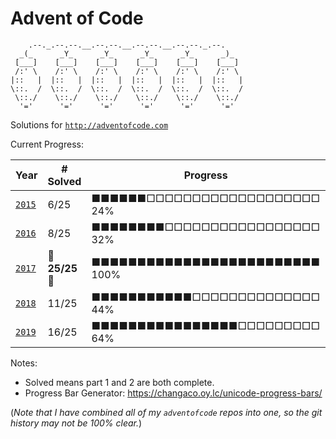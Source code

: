 # Advent of Code

        .--._.--.--.__.--.--.__.--.--.__.--.--._.--.
      _(_      _Y_      _Y_      _Y_      _Y_      _)_
     [___]    [___]    [___]    [___]    [___]    [___]
     /:' \    /:' \    /:' \    /:' \    /:' \    /:' \
    |::   |  |::   |  |::   |  |::   |  |::   |  |::   |
    \::.  /  \::.  /  \::.  /  \::.  /  \::.  /  \::.  /
     \::./    \::./    \::./    \::./    \::./    \::./
      '='      '='      '='      '='      '='      '='


Solutions for [`http://adventofcode.com`](http://adventofcode.com)

Current Progress:

| Year                                     | # Solved      | Progress                          |
| ---------------------------------------- | ------------- | --------------------------------- |
| [`2015`](https://adventofcode.com/2015)  | 6/25          | ■■■■■■□□□□□□□□□□□□□□□□□□□ 24%   |
| [`2016`](https://adventofcode.com/2016)  | 8/25          | ■■■■■■■■□□□□□□□□□□□□□□□□□ 32%   |
| [`2017`](https://adventofcode.com/2017)  | 🎄**25/25**🎄 | ■■■■■■■■■■■■■■■■■■■■■■■■■ 100%  |
| [`2018`](https://adventofcode.com/2018)  | 11/25         | ■■■■■■■■■■■□□□□□□□□□□□□□□ 44%   |
| [`2019`](https://adventofcode.com/2019)  | 16/25         | ■■■■■■■■■■■■■■■■□□□□□□□□□ 64%   |

Notes:

* Solved means part 1 and 2 are both complete.
* Progress Bar Generator: <https://changaco.oy.lc/unicode-progress-bars/>

(_Note that I have combined all of my `adventofcode` repos into one,
so the git history may not be 100% clear._)
